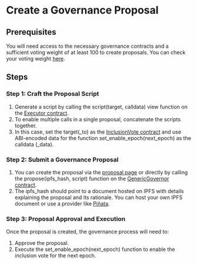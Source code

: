 # Create a Governance Proposal

## Prerequisites

You will need access to the necessary governance contracts and a sufficient voting weight of at least 100 to create proposals. You can check your voting weight [here](https://etherscan.io/address/0x583019fF0f430721aDa9cfb4fac8F06cA104d0B4#readContract#F13).

## Steps

### Step 1: Craft the Proposal Script

1. Generate a script by calling the script(target, calldata) view function on the [Executor contract](https://etherscan.io/address/0x71258Ee726644f1D52d6A9F5E11C21d1E38c2bF1).
2. To enable multiple calls in a single proposal, concatenate the scripts together.
3. In this case, set the target(_to) as the [InclusionVote contract](../../addresses/ypools-contracts.md#yeth-contract-addresses) and use ABI-encoded data for the function set_enable_epoch(next_epoch) as the calldata (_data).

### Step 2: Submit a Governance Proposal

1. You can create the proposal via the [proposal page](https://yeth.yearn.fi/propose) or directly by calling the propose(ipfs_hash, script) function on the [GenericGovernor contract](https://etherscan.io/address/0xB7a528CF6D36F736Fa678A629b98A427d43E5ba5).
2. The ipfs_hash should point to a document hosted on IPFS with details explaining the proposal and its rationale. You can host your own IPFS document or use a provider like [Piñata](https://pinata.cloud/).

### Step 3: Proposal Approval and Execution

Once the proposal is created, the governance process will need to:

1. Approve the proposal.
2. Execute the set_enable_epoch(next_epoch) function to enable the inclusion vote for the next epoch.
